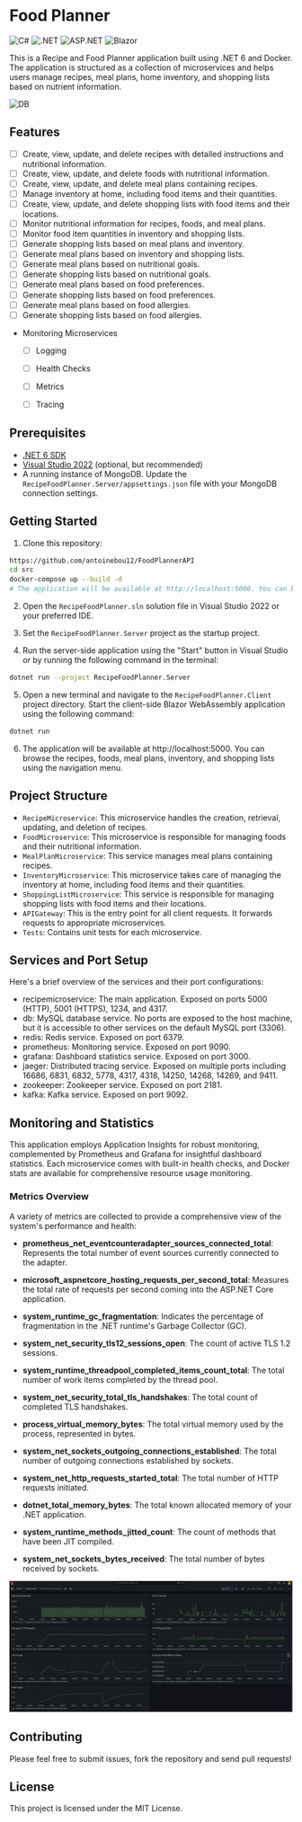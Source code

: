# Food Planner

![C#](https://img.shields.io/badge/C%23-239120?logo=c-sharp&logoColor=white)
![.NET](https://img.shields.io/badge/.NET-5C2D91?logo=.net&logoColor=white)
![ASP.NET](https://img.shields.io/badge/ASP.NET-5C2D91?logo=.net&logoColor=white)
![Blazor](https://img.shields.io/badge/Blazor-5C2D91?logo=.net&logoColor=white)

This is a Recipe and Food Planner application built using .NET 6 and Docker. The application is structured as a collection of microservices and helps users manage recipes, meal plans, home inventory, and shopping lists based on nutrient information.

![DB](http://www.plantuml.com/plantuml/dpng/fLHHRnCn37w_Ns7w2De4xwZQ49gej0t4U4TfubxDSicH-0PLjV_El6kF-AfeI3oTy_cpVPzZvoApIJnqldd5M-mGrdx0Fb7WfkcDlJSjmk8hMkeHRiYcc34zaCK5x1i0wqtES70B0F3cy_e7Mbuv-4vkHEuuKMY1YJqgn66sYNgc64RycZA_NuKseICCl0IQxAmOcTDW9Kueq-70kHquaPnNOHCXbASYoVWFIs3J7k9MWR7517t2_Xjrg54Ru_qf-joE81dWiPawybS2x9NYO8u9hdmq33y74vXufqX38DRv2i6md_q0OtyxT6jCrTPAgiVYEgzYTDNB56VjAfKC1LZ3sCQqU_a2b2vDt9UTiSR7H9XBh4-HaK89RGphgBIEsvrBXdNeXgH31P27rcWWEXgwasRTeF7mnPjGxPWmX53lsdMqndyqZ23RncBD7HXS0SjyIjebT6ZyRBZ40VjP0fbCSADHPXbtSmb9lfXFvAt20mQEQLULDp4k-LFiAci-rPFnMJ5sIzWShDdV7md7F786uVxhMkYs_Uuf6PaWEPwekzl6lfTO-RUgmYDBI2_8AwcZJ3gLg4Z_ALLYHAv817ymT3b5qSzDvfZmThwiXhBNo2zSPsADzTjT9clyfNC9yoWHOAhwWRolDqkDv06AmzeZSEIdd5qS0i-2SzasTxpBSO1XyMu1PsUmU7j-_dfHlAyr__HUQe9yzAlJIFlgtccvTG61dtqpV2pMp7P6awOLQ8v6MLwmHasa3fuFb-9MabK9QdQgLPyikUtc0eCREly7)

## Features

- [ ] Create, view, update, and delete recipes with detailed instructions and nutritional information.
- [ ] Create, view, update, and delete foods with nutritional information.
- [ ] Create, view, update, and delete meal plans containing recipes.
- [ ] Manage inventory at home, including food items and their quantities.
- [ ] Create, view, update, and delete shopping lists with food items and their locations.
- [ ] Monitor nutritional information for recipes, foods, and meal plans.
- [ ] Monitor food item quantities in inventory and shopping lists.
- [ ] Generate shopping lists based on meal plans and inventory.
- [ ] Generate meal plans based on inventory and shopping lists.
- [ ] Generate meal plans based on nutritional goals.
- [ ] Generate shopping lists based on nutritional goals.
- [ ] Generate meal plans based on food preferences.
- [ ] Generate shopping lists based on food preferences.
- [ ] Generate meal plans based on food allergies.
- [ ] Generate shopping lists based on food allergies.

- Monitoring Microservices
  - [ ] Logging
  - [ ] Health Checks
  - [ ] Metrics
  - [ ] Tracing


## Prerequisites

- [.NET 6 SDK](https://dotnet.microsoft.com/download/dotnet/6.0)
- [Visual Studio 2022](https://visualstudio.microsoft.com/vs/) (optional, but recommended)
- A running instance of MongoDB. Update the `RecipeFoodPlanner.Server/appsettings.json` file with your MongoDB connection settings.

## Getting Started

1. Clone this repository:

```bash
https://github.com/antoinebou12/FoodPlannerAPI
cd src
docker-compose up --build -d
# The application will be available at http://localhost:5000. You can browse the recipes, foods, meal plans, inventory, and shopping lists using the navigation menu.
```

2. Open the `RecipeFoodPlanner.sln` solution file in Visual Studio 2022 or your preferred IDE.

3. Set the `RecipeFoodPlanner.Server` project as the startup project.

4. Run the server-side application using the "Start" button in Visual Studio or by running the following command in the terminal:

```bash
dotnet run --project RecipeFoodPlanner.Server
```

5. Open a new terminal and navigate to the `RecipeFoodPlanner.Client` project directory. Start the client-side Blazor WebAssembly application using the following command:

```bash
dotnet run
```

6. The application will be available at http://localhost:5000. You can browse the recipes, foods, meal plans, inventory, and shopping lists using the navigation menu.

## Project Structure

- `RecipeMicroservice`: This microservice handles the creation, retrieval, updating, and deletion of recipes.
- `FoodMicroservice`: This microservice is responsible for managing foods and their nutritional information.
- `MealPlanMicroservice`: This service manages meal plans containing recipes.
- `InventoryMicroservice`: This microservice takes care of managing the inventory at home, including food items and their quantities.
- `ShoppingListMicroservice`: This service is responsible for managing shopping lists with food items and their locations.
- `APIGateway`: This is the entry point for all client requests. It forwards requests to appropriate microservices.
- `Tests`: Contains unit tests for each microservice.


## Services and Port Setup
Here's a brief overview of the services and their port configurations:

- recipemicroservice: The main application. Exposed on ports 5000 (HTTP), 5001 (HTTPS), 1234, and 4317.
- db: MySQL database service. No ports are exposed to the host machine, but it is accessible to other services on the default MySQL port (3306).
- redis: Redis service. Exposed on port 6379.
- prometheus: Monitoring service. Exposed on port 9090.
- grafana: Dashboard statistics service. Exposed on port 3000.
- jaeger: Distributed tracing service. Exposed on multiple ports including 16686, 6831, 6832, 5778, 4317, 4318, 14250, 14268, 14269, and 9411.
- zookeeper: Zookeeper service. Exposed on port 2181.
- kafka: Kafka service. Exposed on port 9092.

## Monitoring and Statistics

This application employs Application Insights for robust monitoring, complemented by Prometheus and Grafana for insightful dashboard statistics. Each microservice comes with built-in health checks, and Docker stats are available for comprehensive resource usage monitoring.

### Metrics Overview

A variety of metrics are collected to provide a comprehensive view of the system's performance and health:

- **prometheus_net_eventcounteradapter_sources_connected_total**: Represents the total number of event sources currently connected to the adapter.

- **microsoft_aspnetcore_hosting_requests_per_second_total**: Measures the total rate of requests per second coming into the ASP.NET Core application.

- **system_runtime_gc_fragmentation**: Indicates the percentage of fragmentation in the .NET runtime's Garbage Collector (GC).

- **system_net_security_tls12_sessions_open**: The count of active TLS 1.2 sessions.

- **system_runtime_threadpool_completed_items_count_total**: The total number of work items completed by the thread pool.

- **system_net_security_total_tls_handshakes**: The total count of completed TLS handshakes.

- **process_virtual_memory_bytes**: The total virtual memory used by the process, represented in bytes.

- **system_net_sockets_outgoing_connections_established**: The total number of outgoing connections established by sockets.

- **system_net_http_requests_started_total**: The total number of HTTP requests initiated.

- **dotnet_total_memory_bytes**: The total known allocated memory of your .NET application.

- **system_runtime_methods_jitted_count**: The count of methods that have been JIT compiled.

- **system_net_sockets_bytes_received**: The total number of bytes received by sockets.

![Metrics](docs/images/grafana.png)



## Contributing

Please feel free to submit issues, fork the repository and send pull requests!

## License

This project is licensed under the MIT License.
